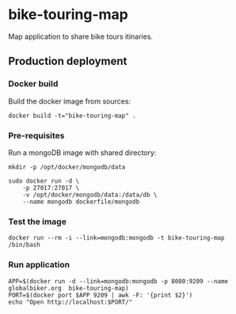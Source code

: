 bike-touring-map
================

Map application to share bike tours itinaries.

## Production deployment

### Docker build

Build the docker image from sources:  
    
    docker build -t="bike-touring-map" .
    
### Pre-requisites

Run a mongoDB image with shared directory:

    mkdir -p /opt/docker/mongodb/data

    sudo docker run -d \
        -p 27017:27017 \
        -v /opt/docker/mongodb/data:/data/db \
        --name mongodb dockerfile/mongodb
   
### Test the image

    docker run --rm -i --link=mongodb:mongodb -t bike-touring-map /bin/bash
   
### Run application

    APP=$(docker run -d --link=mongodb:mongodb -p 8080:9209 --name globalbiker.org  bike-touring-map)
    PORT=$(docker port $APP 9209 | awk -F: '{print $2}')
    echo "Open http://localhost:$PORT/"
